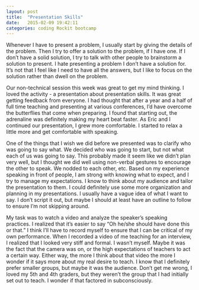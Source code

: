 ```yaml
---
layout: post
title:  "Presentation Skills"
date:   2015-02-09 19:42:11
categories: coding Rockit bootcamp 
---
```

Whenever I have to present a problem, I usually start by giving the details of the problem. Then I try to offer a solution to the problem, if I have one. If I don’t have a solid solution, I try to talk with other people to brainstorm a solution to present. I hate presenting a problem I don’t have a solution for. It’s not that I feel like I need to have all the answers, but I like to focus on the solution rather than dwell on the problem.  

Our non-technical session this week was great to get my mind thinking. I loved the activity - a presentation about presentation skills. It was great getting feedback from everyone. I had thought that after a year and a half of full time teaching and presenting at various conferences, I’d have overcome the butterflies that come when preparing. I found that starting out, the adrenaline was definitely making my heart beat faster. As Eric and I continued our presentation, I grew more comfortable. I started to relax a little more and get comfortable with speaking. 

One of the things that I wish we did before we presented was to clarify who was going to say what. We decided who was going to start, but not what each of us was going to say. This probably made it seem like we didn’t plan very well, but I thought we did well using non-verbal gestures to encourage the other to speak. We nodded to each other, etc. Based on my experience speaking in front of people, I am strong with knowing what to expect, and I try to manage my expectations. I know to think about my audience and tailor the presentation to them. I could definitely use some more organization and planning in my presentations. I usually have a vague idea of what I want to say. I don’t script it out, but maybe I should at least have an outline to follow to ensure I’m not skipping around. 

My task was to watch a video and analyze the speaker’s speaking practices. I realized that it’s easier to say “Oh he/she should have done this or that.” I think I’ll have to record myself to ensure that I can be critical of my own performance. When I recorded a video of me teaching for an interview, I realized that I looked very stiff and formal. I wasn’t myself. Maybe it was the fact that the camera was on, or the high expectations of teachers to act a certain way. Either way, the more I think about that video the more I wonder if it says more about my real desire to teach. I know that I definitely prefer smaller groups, but maybe it was the audience. Don’t get me wrong, I loved my 5th and 4th graders, but they weren’t the group that I had initially set out to teach. I wonder if that factored in subconsciously. 

